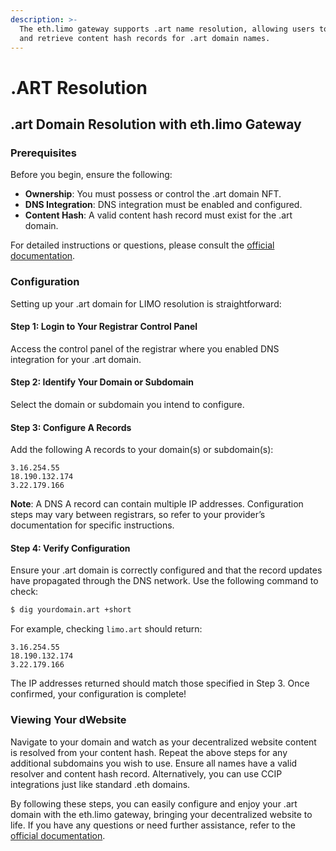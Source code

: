 ```yaml
---
description: >-
  The eth.limo gateway supports .art name resolution, allowing users to resolve
  and retrieve content hash records for .art domain names.
---
```


# .ART Resolution

## .art Domain Resolution with eth.limo Gateway

### Prerequisites

Before you begin, ensure the following:

* **Ownership**: You must possess or control the .art domain NFT.
* **DNS Integration**: DNS integration must be enabled and configured.
* **Content Hash**: A valid content hash record must exist for the .art domain.

For detailed instructions or questions, please consult the [official documentation](https://art.art/faq).

### Configuration

Setting up your .art domain for LIMO resolution is straightforward:

#### Step 1: Login to Your Registrar Control Panel

Access the control panel of the registrar where you enabled DNS integration for your .art domain.

#### Step 2: Identify Your Domain or Subdomain

Select the domain or subdomain you intend to configure.

#### Step 3: Configure A Records

Add the following A records to your domain(s) or subdomain(s):

```
3.16.254.55
18.190.132.174
3.22.179.166
```

**Note**: A DNS A record can contain multiple IP addresses. Configuration steps may vary between registrars, so refer to your provider’s documentation for specific instructions.

#### Step 4: Verify Configuration

Ensure your .art domain is correctly configured and that the record updates have propagated through the DNS network. Use the following command to check:

```sh
$ dig yourdomain.art +short
```

For example, checking `limo.art` should return:

```
3.16.254.55
18.190.132.174
3.22.179.166
```

The IP addresses returned should match those specified in Step 3. Once confirmed, your configuration is complete!

### Viewing Your dWebsite

Navigate to your domain and watch as your decentralized website content is resolved from your content hash. Repeat the above steps for any additional subdomains you wish to use. Ensure all names have a valid resolver and content hash record. Alternatively, you can use CCIP integrations just like standard .eth domains.

By following these steps, you can easily configure and enjoy your .art domain with the eth.limo gateway, bringing your decentralized website to life. If you have any questions or need further assistance, refer to the [official documentation](https://art.art/faq).
